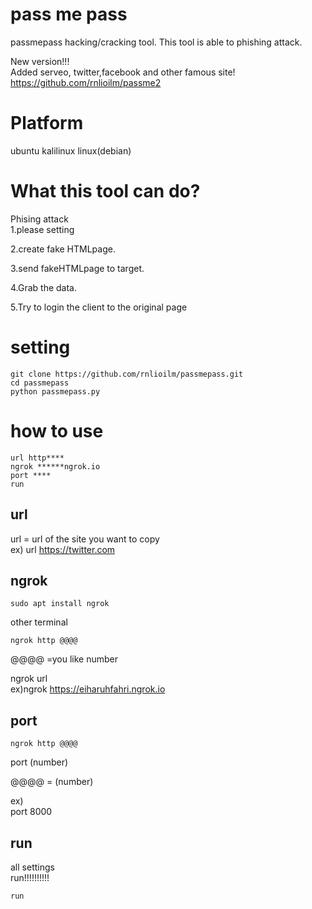 # pass me pass
passmepass 
hacking/cracking tool.
This tool is able to phishing attack.  

New version!!!  
Added serveo, twitter,facebook and other famous site!  
https://github.com/rnlioilm/passme2


# Platform
ubuntu kalilinux
linux(debian)

# What this tool can do?
Phising attack  
1.please setting  
  
2.create fake HTMLpage.  
  
3.send fakeHTMLpage to target.  
  
4.Grab the data.  
  
5.Try to login the client to the original page  

# setting  

```
git clone https://github.com/rnlioilm/passmepass.git  
cd passmepass  
python passmepass.py
```
# how to use 
```
url http****
ngrok ******ngrok.io
port ****
run
```
## url

url = url of the site you want to copy  
ex) url https://twitter.com  

## ngrok
```
sudo apt install ngrok
```
other terminal  

```
ngrok http @@@@
```
@@@@ =you like number  

ngrok url  
ex)ngrok https://eiharuhfahri.ngrok.io  

## port

```
ngrok http @@@@
```
port (number)  

@@@@ = (number)  

ex)  
port 8000  

## run

all settings  
run!!!!!!!!!!
```
run
```
